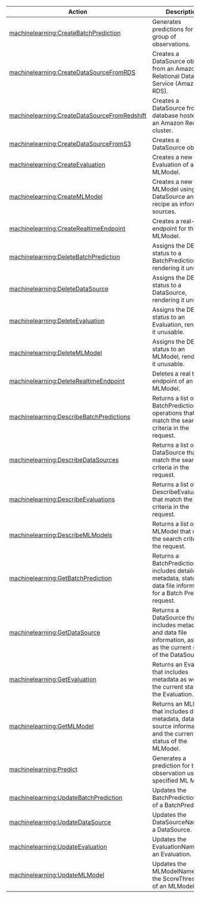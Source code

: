 | Action | Description | Resource | Condition |
| --- | --- | --- | --- |
| [machinelearning:CreateBatchPrediction](http://docs.aws.amazon.com/machine-learning/latest/APIReference/API_CreateBatchPrediction.html) | Generates predictions for a group of observations. | * | - |
| [machinelearning:CreateDataSourceFromRDS](http://docs.aws.amazon.com/machine-learning/latest/APIReference/API_CreateDataSourceFromRDS.html) | Creates a DataSource object from an Amazon Relational Database Service (Amazon RDS). | * | - |
| [machinelearning:CreateDataSourceFromRedshift](http://docs.aws.amazon.com/machine-learning/latest/APIReference/API_CreateDataSourceFromRedshift.html) | Creates a DataSource from a database hosted on an Amazon Redshift cluster. | * | - |
| [machinelearning:CreateDataSourceFromS3](http://docs.aws.amazon.com/machine-learning/latest/APIReference/API_CreateDataSourceFromS3.html) | Creates a DataSource object. | * | - |
| [machinelearning:CreateEvaluation](http://docs.aws.amazon.com/machine-learning/latest/APIReference/API_CreateEvaluation.html) | Creates a new Evaluation of an MLModel. | * | - |
| [machinelearning:CreateMLModel](http://docs.aws.amazon.com/machine-learning/latest/APIReference/API_CreateMLModel.html) | Creates a new MLModel using the DataSource and the recipe as information sources. | * | - |
| [machinelearning:CreateRealtimeEndpoint](http://docs.aws.amazon.com/machine-learning/latest/APIReference/API_CreateRealtimeEndpoint.html) | Creates a real-time endpoint for the MLModel. | arn:aws:machinelearning:$region:$account:mlmodel/$mlmodel-id | - |
| [machinelearning:DeleteBatchPrediction](http://docs.aws.amazon.com/machine-learning/latest/APIReference/API_DeleteBatchPrediction.html) | Assigns the DELETED status to a BatchPrediction, rendering it unusable. | arn:aws:machinelearning:$region:$account:batchprediction/$batchprediction-id | - |
| [machinelearning:DeleteDataSource](http://docs.aws.amazon.com/machine-learning/latest/APIReference/API_DeleteDataSource.html) | Assigns the DELETED status to a DataSource, rendering it unusable. | arn:aws:machinelearning:$region:$account:datasource/$datasource-id | - |
| [machinelearning:DeleteEvaluation](http://docs.aws.amazon.com/machine-learning/latest/APIReference/API_DeleteEvaluation.html) | Assigns the DELETED status to an Evaluation, rendering it unusable. | arn:aws:machinelearning:$region:$account:evaluation/$evaluation-id | - |
| [machinelearning:DeleteMLModel](http://docs.aws.amazon.com/machine-learning/latest/APIReference/API_DeleteMLModel.html) | Assigns the DELETED status to an MLModel, rendering it unusable. | arn:aws:machinelearning:$region:$account:mlmodel/$mlmodel-id | - |
| [machinelearning:DeleteRealtimeEndpoint](http://docs.aws.amazon.com/machine-learning/latest/APIReference/API_DeleteRealtimeEndpoint.html) | Deletes a real time endpoint of an MLModel. | arn:aws:machinelearning:$region:$account:mlmodel/$mlmodel-id | - |
| [machinelearning:DescribeBatchPredictions](http://docs.aws.amazon.com/machine-learning/latest/APIReference/API_DescribeBatchPredictions.html) | Returns a list of BatchPrediction operations that match the search criteria in the request. | * | - |
| [machinelearning:DescribeDataSources](http://docs.aws.amazon.com/machine-learning/latest/APIReference/API_DescribeDataSources.html) | Returns a list of DataSource that match the search criteria in the request. | * | - |
| [machinelearning:DescribeEvaluations](http://docs.aws.amazon.com/machine-learning/latest/APIReference/API_DescribeEvaluations.html) | Returns a list of DescribeEvaluations that match the search criteria in the request. | * | - |
| [machinelearning:DescribeMLModels](http://docs.aws.amazon.com/machine-learning/latest/APIReference/API_DescribeMLModels.html) | Returns a list of MLModel that match the search criteria in the request. | * | - |
| [machinelearning:GetBatchPrediction](http://docs.aws.amazon.com/machine-learning/latest/APIReference/API_GetBatchPrediction.html) | Returns a BatchPrediction that includes detailed metadata, status, and data file information for a Batch Prediction request. | arn:aws:machinelearning:$region:$account:batchprediction/$batchprediction-id | - |
| [machinelearning:GetDataSource](http://docs.aws.amazon.com/machine-learning/latest/APIReference/API_GetDataSource.html) | Returns a DataSource that includes metadata and data file information, as well as the current status of the DataSource. | arn:aws:machinelearning:$region:$account:datasource/$datasource-id | - |
| [machinelearning:GetEvaluation](http://docs.aws.amazon.com/machine-learning/latest/APIReference/API_GetEvaluation.html) | Returns an Evaluation that includes metadata as well as the current status of the Evaluation. | arn:aws:machinelearning:$region:$account:evaluation/$evaluation-id | - |
| [machinelearning:GetMLModel](http://docs.aws.amazon.com/machine-learning/latest/APIReference/API_GetMLModel.html) | Returns an MLModel that includes detailed metadata, data source information, and the current status of the MLModel. | arn:aws:machinelearning:$region:$account:mlmodel/$mlmodel-id | - |
| [machinelearning:Predict](http://docs.aws.amazon.com/machine-learning/latest/APIReference/API_Predict.html) | Generates a prediction for the observation using the specified ML Model. | arn:aws:machinelearning:$region:$account:mlmodel/$mlmodel-id | - |
| [machinelearning:UpdateBatchPrediction](http://docs.aws.amazon.com/machine-learning/latest/APIReference/API_UpdateBatchPrediction.html) | Updates the BatchPredictionName of a BatchPrediction. | arn:aws:machinelearning:$region:$account:batchprediction/$batchprediction-id | - |
| [machinelearning:UpdateDataSource](http://docs.aws.amazon.com/machine-learning/latest/APIReference/API_UpdateDataSource.html) | Updates the DataSourceName of a DataSource. | arn:aws:machinelearning:$region:$account:datasource/$datasource-id | - |
| [machinelearning:UpdateEvaluation](http://docs.aws.amazon.com/machine-learning/latest/APIReference/API_UpdateEvaluation.html) | Updates the EvaluationName of an Evaluation. | arn:aws:machinelearning:$region:$account:evaluation/$evaluation-id | - |
| [machinelearning:UpdateMLModel](http://docs.aws.amazon.com/machine-learning/latest/APIReference/API_UpdateMLModel.html) | Updates the MLModelName and the ScoreThreshold of an MLModel. | arn:aws:machinelearning:$region:$account:mlmodel/$mlmodel-id | - |

